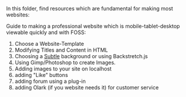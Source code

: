 In this folder, find resources which are fundamental for making most websites:


Guide to making a professional website which is mobile-tablet-desktop viewable quickly and with FOSS:

1. Choose a Website-Template
2. Modifying Titles and Content in HTML
3. Choosing a [Subtle](http://subtlepatterns.com/) background or using Backstretch.js
4. Using Gimp/Photoshop to create Images.
5. Adding images to your site on localhost
6. adding "Like" buttons
7. adding forum using a plug-in
8. adding Olark (if you website needs it) for customer service


